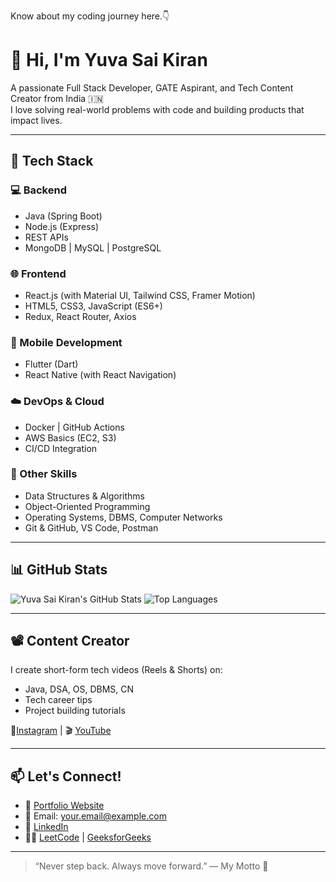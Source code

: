 Know about my coding journey here.👇



# 👋 Hi, I'm Yuva Sai Kiran

A passionate Full Stack Developer, GATE Aspirant, and Tech Content Creator from India 🇮🇳  
I love solving real-world problems with code and building products that impact lives.

---

## 🚀 Tech Stack

### 💻 Backend
- Java (Spring Boot)
- Node.js (Express)
- REST APIs
- MongoDB | MySQL | PostgreSQL

### 🌐 Frontend
- React.js (with Material UI, Tailwind CSS, Framer Motion)
- HTML5, CSS3, JavaScript (ES6+)
- Redux, React Router, Axios

### 📱 Mobile Development
- Flutter (Dart)
- React Native (with React Navigation)

### ☁️ DevOps & Cloud
- Docker | GitHub Actions
- AWS Basics (EC2, S3)
- CI/CD Integration

### 🧠 Other Skills
- Data Structures & Algorithms
- Object-Oriented Programming
- Operating Systems, DBMS, Computer Networks
- Git & GitHub, VS Code, Postman

---

## 📊 GitHub Stats

![Yuva Sai Kiran's GitHub Stats](https://github-readme-stats.vercel.app/api?username=YuvaSaiKiran&show_icons=true&theme=radical)
![Top Languages](https://github-readme-stats.vercel.app/api/top-langs/?username=YuvaSaiKiran&layout=compact&theme=radical)

---

## 📽️ Content Creator

I create short-form tech videos (Reels & Shorts) on:

- Java, DSA, OS, DBMS, CN
- Tech career tips
- Project building tutorials

📍[Instagram](https://instagram.com/YOUR_HANDLE) | 🎬 [YouTube](https://youtube.com/@YOUR_HANDLE)

---

## 📫 Let's Connect!

- 🔗 [Portfolio Website](https://your-portfolio-link.com)
- 📩 Email: your.email@example.com
- 💼 [LinkedIn](https://linkedin.com/in/YuvaSaiKiran)
- 🧑‍💻 [LeetCode](https://leetcode.com/YOUR_HANDLE/) | [GeeksforGeeks](https://auth.geeksforgeeks.org/user/YOUR_HANDLE)

---

> “Never step back. Always move forward.” — My Motto 🚀

<!--
**yuvakiran1808/yuvakiran1808** is a ✨ _special_ ✨ repository because its `README.md` (this file) appears on your GitHub profile.

Here are some ideas to get you started:

- 🔭 I’m currently working on ...
- 🌱 I’m currently learning ...
- 👯 I’m looking to collaborate on ...
- 🤔 I’m looking for help with ...
- 💬 Ask me about ...
- 📫 How to reach me: ...
- 😄 Pronouns: ...
- ⚡ Fun fact: ...
-->
